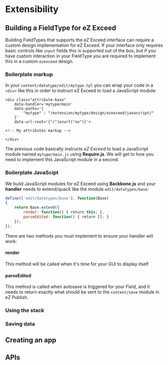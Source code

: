 Extensibility
=============

## <a id="extensibility-building-a-datatype" href="#extensibility-building-a-datatype"></a> Building a FieldType for eZ Exceed

Building FieldTypes that supports the eZ Exceed interface can require a custom design implementation for eZ Exceed.
If your interface only requires basic controls like `input` fields this is supported out of the box, but if you have custom interaction in your FieldType you are required to implement this in a custom `ezexceed` design.

### Boilerplate markup

In your `content/datatype/edit/mytype.tpl` you can wrap your code in a `<div>` like this in order to instruct eZ Exceed to load a JavaScript module:

```markup
<div class="attribute-base"
    data-handler='mytype/main'
    data-paths='{
        "mytype" : "/extension/mytype/design/ezexceed/javascript/"
    }'
    data-url-root='{"/"|ezurl("no")}'>

<!-- My attributes markup -->

</div>
```

The previous code basically instructs *eZ Exceed* to load a JavaScript module named `mytype/main.js` using **Require.js**.
We will get to how you need to implement this JavaScript module in a second.

### Boilerplate JavaScipt

We build JavaScript modules for eZ Exceed using **Backbone.js** and your **handler** needs to extend/quack like the module `edit/datatypes/base`:

```javascript
define(['edit/datatypes/base'], function(Base)
{
    return Base.extend({
        render: function() { return this; },
        parseEdited: function() { return []; }
    });
});
```

There are two methods you must implement to ensure your handler will work:

#### render

This method will be called when it's time for your GUI to display itself

#### parseEdited

This method is called when autosave is triggered for your Field, and it needs to return exactly what should be sent to the `content/save` module in eZ Publish.



### Using the stack

### Saving data

## <a id="extensibility-creating-an-app" href="#extensibility-creating-an-app"></a> Creating an app

## <a id="extensibility-apis" href="#extensibility-apis"></a> APIs
